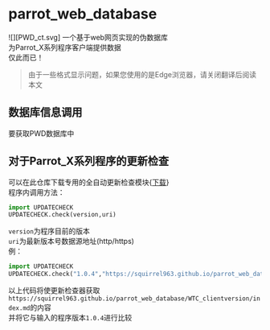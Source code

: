 # parrot_web_database
![][PWD_ct.svg]
一个基于web网页实现的伪数据库  
为Parrot_X系列程序客户端提供数据  
仅此而已！
>由于一些格式显示问题，如果您使用的是Edge浏览器，请关闭翻译后阅读本文
## 数据库信息调用
要获取PWD数据库中
## 对于Parrot_X系列程序的更新检查
可以在此仓库下载专用的全自动更新检查模块{[下载](updatechecker)}  
程序内调用方法：
```python
import UPDATECHECK
UPDATECHECK.check(version,uri)
``` 
`version`为程序目前的版本  
`uri`为最新版本号数据源地址(http/https)  
 例：  
```python
import UPDATECHECK
UPDATECHECK.check("1.0.4","https://squirrel963.github.io/parrot_web_database/WTC_clientversion/index.md")
``` 
以上代码将使更新检查器获取`https://squirrel963.github.io/parrot_web_database/WTC_clientversion/index.md`的内容  
并将它与输入的程序版本`1.0.4`进行比较  
